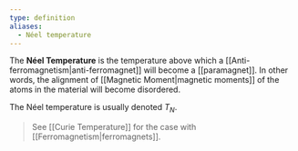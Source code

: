 ```yaml
---
type: definition
aliases:
  - Néel temperature
---
```

The **Néel Temperature** is the temperature above which a [[Anti-ferromagnetism|anti-ferromagnet]] will become a [[paramagnet]]. In other words, the alignment of [[Magnetic Moment|magnetic moments]] of the atoms in the material will become disordered.

The Néel temperature is usually denoted $T_{N}$.

> See [[Curie Temperature]] for the case with [[Ferromagnetism|ferromagnets]].